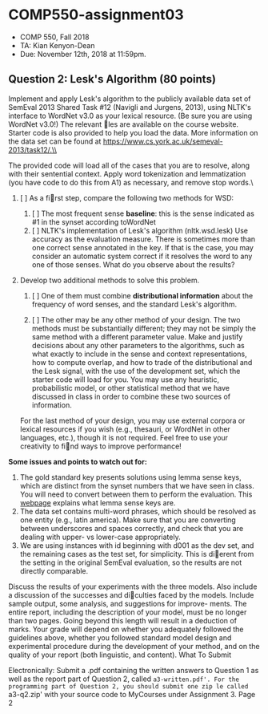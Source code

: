 # COMP550-assignment03

- COMP 550, Fall 2018
- TA: Kian Kenyon-Dean
- Due: November 12th, 2018 at 11:59pm.

## Question 2: Lesk's Algorithm (80 points)
Implement and apply Lesk's algorithm to the publicly available data set of SemEval 2013 Shared Task
\#12 (Navigli and Jurgens, 2013), using NLTK's interface to WordNet v3.0 as your lexical resource.
(Be sure you are using WordNet v3.0!) The relevant les are available on the course website. Starter
code is also provided to help you load the data. More information on the data set can be found at
https://www.cs.york.ac.uk/semeval-2013/task12/.\\

The provided code will load all of the cases that you are to resolve, along with their sentential context.
Apply word tokenization and lemmatization (you have code to do this from A1) as necessary, and remove
stop words.\\

1. [ ] As a first step, compare the following two methods for WSD:

    1. [ ] The most frequent sense **baseline**: this is the sense indicated as #1 in the synset according toWordNet
    2. [ ] NLTK's implementation of Lesk's algorithm (nltk.wsd.lesk) Use accuracy as the evaluation measure. There is sometimes more than one correct sense annotated in the key. If that is the case, you may consider an automatic system correct if it resolves the word to any one of those senses. What do you observe about the results?

2. Develop two additional methods to solve this problem. 

    1. [ ] One of them must combine **distributional information** about the frequency of word senses, and the standard Lesk's algorithm. 

    2. [ ] The other may be any other method of your design. The two methods must be substantially different; they may not be simply the same method with a different parameter value. Make and justify decisions about any other parameters to the algorithms, such as what exactly to include in the sense and context representations, how to compute overlap, and how to trade of the distributional and the Lesk signal, with the use of the development set, which the starter code will load for you. You may use any heuristic, probabilistic model, or other statistical method that we have discussed in class in order to combine these two sources of information.

    For the last method of your design, you may use external corpora or lexical resources if you wish (e.g., thesauri, or WordNet in other languages, etc.), though it is not required. Feel free to use your creativity to find ways to improve performance!

**Some issues and points to watch out for:**
1. The gold standard key presents solutions using lemma sense keys, which are distinct from the synset numbers that we have seen in class. You will need to convert between them to perform the evaluation. This [webpage](https://wordnet.princeton.edu/man/senseidx.5WN.html) explains what lemma sense keys are.
2. The data set contains multi-word phrases, which should be resolved as one entity (e.g., latin america).
Make sure that you are converting between underscores and spaces correctly, and check that you
are dealing with upper- vs lower-case appropriately.
3. We are using instances with id beginning with d001 as the dev set, and the remaining cases as the
test set, for simplicity. This is dierent from the setting in the original SemEval evaluation, so the
results are not directly comparable.

Discuss the results of your experiments with the three models. Also include a discussion of the successes
and diculties faced by the models. Include sample output, some analysis, and suggestions for improve-
ments. The entire report, including the description of your model, must be no longer than two pages.
Going beyond this length will result in a deduction of marks.
Your grade will depend on whether you adequately followed the guidelines above, whether you followed
standard model design and experimental procedure during the development of your method, and on the
quality of your report (both linguistic, and content).
What To Submit

Electronically: Submit a .pdf containing the written answers to Question 1 as well as the report part
of Question 2, called `a3-written.pdf'. For the programming part of Question 2, you should submit one
zip le called `a3-q2.zip' with your source code to MyCourses under Assignment 3.
Page 2